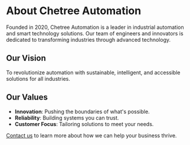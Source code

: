# About Chetree Automation

Founded in 2020, Chetree Automation is a leader in industrial automation and smart technology solutions. Our team of engineers and innovators is dedicated to transforming industries through advanced technology.

## Our Vision

To revolutionize automation with sustainable, intelligent, and accessible solutions for all industries.

## Our Values

- **Innovation**: Pushing the boundaries of what's possible.
- **Reliability**: Building systems you can trust.
- **Customer Focus**: Tailoring solutions to meet your needs.

[Contact us](#contact) to learn more about how we can help your business thrive.
